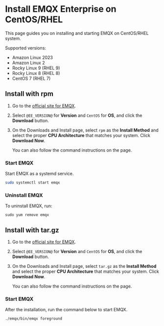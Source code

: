 # Install EMQX Enterprise on CentOS/RHEL

This page guides you on installing and starting EMQX on CentOS/RHEL system.

Supported versions:

- Amazon Linux 2023
- Amazon Linux 2
- Rocky Linux 9 (RHEL 9)
- Rocky Linux 8 (RHEL 8)
- CentOS 7 (RHEL 7)

## Install with rpm

1. Go to the [official site for EMQX](https://www.emqx.com/en/try?product=enterprise).

2. Select `@EE_VERSION@` for **Version** and `CentOS` for **OS**, and click the **Download** button.

3. On the Downloads and Install page, select `rpm` as the **Install Method** and select the proper **CPU Architecture** that matches your system. Click **Download Now**.

   You can also follow the command instructions on the page.

### Start EMQX

Start EMQX as a systemd service.

```bash
sudo systemctl start emqx
```
### Uninstall EMQX

To uninstall EMQX, run:

```
sudo yum remove emqx
```

## Install with tar.gz

1. Go to the [official site for EMQX](https://www.emqx.com/en/try?product=enterprise).
2. Select `@EE_VERSION@` for **Version** and `CentOS` for **OS**, and click the **Download** button.
3. On the Downloads and Install page, select `tar.gz` as the **Install Method** and select the proper **CPU Architecture** that matches your system. Click **Download Now**.

   You can also follow the command instructions on the page.

### Start EMQX

After the installation, run the command below to start EMQX.

```bash
./emqx/bin/emqx foreground
```

